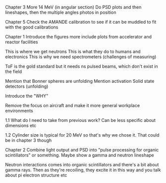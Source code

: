 Chapter 3
More 14 MeV (in angular section)
Do PSD plots and then lineshapes, then the multiple angles
photos in position


Chapter 5
Check the AMANDE calibration to see if it can be muddled to fit with the good calibrations





Chapter 1
Introduce the figures more
include plots from accelerator and reactor facilities

This is where we get neutrons 
This is what they do to humans and electronics
This is why we need spectrometers (challenges of measuring)

ToF is the gold standard but it needs ns pulsed beams, which don't exist in the field

Mention that Bonner spheres are unfolding
Mention activation
Solid state detectors (unfolding)

Introduce the "WHY"

Remove the focus on aircraft and make it more general workplace environments

1.1
What do I need to take from previous work? Can be less specific about dimensions etc

1.2
Cylinder size is typical for 20 MeV so that's why we chose it. That could be in chapter 3 though


Chapter 2
Combine light output and PSD into "pulse processing for organic scintillators" or something. Maybe show a gamma and neutron lineshape

Neutron interactions comes into organic scintillators and there's a bit about gamma rays. Then as they're recoiling, they excite it in this way and you talk about pi electron structure etc



